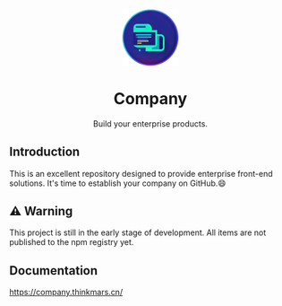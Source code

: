 <br>

<p align="center">
<img src="https://raw.githubusercontent.com/ThinkMars/company/refs/heads/main/playground/public/company.png" style="width:100px;" />
</p>

<h1 align="center">Company</h1>

<p align="center">
Build your enterprise products.
</p>

## Introduction

This is an excellent repository designed to provide enterprise front-end solutions. It's time to establish your company on GitHub.😄

## ⚠️ Warning

This project is still in the early stage of development. All items are not published to the npm registry yet.

## Documentation

https://company.thinkmars.cn/
